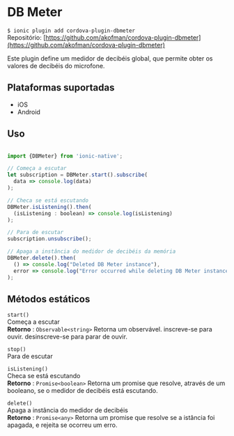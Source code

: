 DB Meter  
========

```$ ionic plugin add cordova-plugin-dbmeter```  
Repositório: [https://github.com/akofman/cordova-plugin-dbmeter](https://github.com/akofman/cordova-plugin-dbmeter)

Este plugin define um medidor de decibéis global, que permite obter os valores de decibéis do microfone.

Plataformas suportadas
-----
- iOS
- Android     

Uso  
-----

``` javascript 

import {DBMeter} from 'ionic-native';

// Começa a escutar  
let subscription = DBMeter.start().subscribe(
  data => console.log(data)
);

// Checa se está escutando  
DBMeter.isListening().then(
  (isListening : boolean) => console.log(isListening)
);

// Para de escutar  
subscription.unsubscribe();

// Apaga a instância do medidor de decibéis da memória  
DBMeter.delete().then(  
  () => console.log("Deleted DB Meter instance"),  
  error => console.log("Error occurred while deleting DB Meter instance")  
);  
```

Métodos estáticos  
-----

``` start() ```  
Começa a escutar  
**Retorno** : ```Observable<string>``` Retorna um observável. inscreve-se para ouvir. desinscreve-se para parar de ouvir.

``` stop() ```  
Para de escutar

``` isListening() ```  
Checa se está escutando  
**Retorno** : ```Promise<boolean>``` Retorna um promise que resolve, através de um booleano, se o medidor de decibéis está escutando.

``` delete() ```  
Apaga a instância do medidor de decibéis  
**Retorno** : ```Promise<any>``` Retorna um promise que resolve se a istância foi apagada, e rejeita se ocorreu um erro.